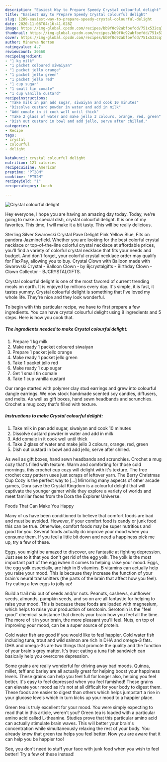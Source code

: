 ```yaml
---
description: "Easiest Way to Prepare Speedy Crystal colourful delight"
title: "Easiest Way to Prepare Speedy Crystal colourful delight"
slug: 1289-easiest-way-to-prepare-speedy-crystal-colourful-delight
date: 2020-11-08T04:16:41.028Z
image: https://img-global.cpcdn.com/recipes/bb9f0c92abfbefdd/751x532cq70/crystal-colourful-delight-recipe-main-photo.jpg
thumbnail: https://img-global.cpcdn.com/recipes/bb9f0c92abfbefdd/751x532cq70/crystal-colourful-delight-recipe-main-photo.jpg
cover: https://img-global.cpcdn.com/recipes/bb9f0c92abfbefdd/751x532cq70/crystal-colourful-delight-recipe-main-photo.jpg
author: Minerva Norton
ratingvalue: 4.7
reviewcount: 30560
recipeingredient:
- "1 kg milk"
- "1 packet coloured siwaiyan"
- "1 packet jello orange"
- "1 packet jello green"
- "1 packet jello red"
- "1 cup sugar"
- "1 small tin comale"
- "1 cup vanilla custard"
recipeinstructions:
- "Take milk in pan add sugar, siwaiyan and cook 10 minutes"
- "Dissolve custard powder in water and add in milk"
- "Add comale in it cook well until thick"
- "Take 2 glass of water and make jello 3 colours, orange, red, green"
- "Dish out custard in bowl and add jello, serve after chilled."
categories:
- Recipe
tags:
- crystal
- colourful
- delight

katakunci: crystal colourful delight 
nutrition: 121 calories
recipecuisine: American
preptime: "PT28M"
cooktime: "PT52M"
recipeyield: "1"
recipecategory: Lunch

---
```



![Crystal colourful delight](https://img-global.cpcdn.com/recipes/bb9f0c92abfbefdd/751x532cq70/crystal-colourful-delight-recipe-main-photo.jpg)

Hey everyone, I hope you are having an amazing day today. Today, we're going to make a special dish, crystal colourful delight. It is one of my favorites. This time, I will make it a bit tasty. This will be really delicious.

Sterling Silver Swarovski Crystal Pave Delight Pink Yellow Blue, Fits on pandora Jazminefield. Whether you are looking for the best colorful crystal necklace or top-of-the-line colorful crystal necklace at affordable prices, you&#39;ll find a variety of colorful crystal necklace that fits your needs and budget. And don&#39;t forget, your colorful crystal necklace order may qualify for FlexPay, allowing you to buy. Crystal Clown with Balloon made with Swarovski Crystal - Balloon Clown - by Bjcrystalgifts - Birthday Clown - Clown Collector - BJCRYSTALGIFTS.

Crystal colourful delight is one of the most favored of current trending meals on earth. It is enjoyed by millions every day. It's simple, it is fast, it tastes yummy. Crystal colourful delight is something that I've loved my whole life. They're nice and they look wonderful.


To begin with this particular recipe, we have to first prepare a few ingredients. You can have crystal colourful delight using 8 ingredients and 5 steps. Here is how you cook that.

<!--inarticleads1-->

##### The ingredients needed to make Crystal colourful delight:

1. Prepare 1 kg milk
1. Make ready 1 packet coloured siwaiyan
1. Prepare 1 packet jello orange
1. Make ready 1 packet jello green
1. Take 1 packet jello red
1. Make ready 1 cup sugar
1. Get 1 small tin comale
1. Take 1 cup vanilla custard


Our range started with polymer clay stud earrings and grew into colourful dangle earrings. We now stock handmade scented soy candles, diffusers, and melts. As well as gift boxes, hand sewn headbands and scrunchies. Crochet a mug cozy that&#39;s filled with texture. 

<!--inarticleads2-->

##### Instructions to make Crystal colourful delight:

1. Take milk in pan add sugar, siwaiyan and cook 10 minutes
1. Dissolve custard powder in water and add in milk
1. Add comale in it cook well until thick
1. Take 2 glass of water and make jello 3 colours, orange, red, green
1. Dish out custard in bowl and add jello, serve after chilled.


As well as gift boxes, hand sewn headbands and scrunchies. Crochet a mug cozy that&#39;s filled with texture. Warm and comforting for those cold mornings, this crochet cup cozy will delight with it&#39;s texture. The free crochet cozy pattern uses just scraps of leftover yarn. The Berry Christmas Cup Cozy is the perfect way to […] Mirroring many aspects of other arcade games, Dora save the Crystal Kingdom is a colourful delight that will captivate the younger gamer while they explore a variety of worlds and meet familiar faces from the Dora the Explorer Universe. 

Foods That Can Make You Happy


Many of us have been conditioned to believe that comfort foods are bad and must be avoided. However, if your comfort food is candy or junk food this can be true. Otherwise, comfort foods may be super nutritious and good for you. Several foods actually do improve your mood when you consume them. If you feel a little bit down and need a happiness pick me up, try a few of these.

Eggs, you might be amazed to discover, are fantastic at fighting depression. Just see to it that you don't get rid of the egg yolk. The yolk is the most important part of the egg iwhen it comes to helping raise your mood. Eggs, the egg yolk especially, are high in B vitamins. B vitamins can actually help you raise your mood. This is because they increase the function of your brain's neural transmitters (the parts of the brain that affect how you feel). Try eating a few eggs to jolly up!

Build a trail mix out of seeds and/or nuts. Peanuts, cashews, sunflower seeds, almonds, pumpkin seeds, and so on are all fantastic for helping to raise your mood. This is because these foods are loaded with magnesium, which helps to raise your production of serotonin. Serotonin is the "feel good" chemical substance that directs your brain how you feel all the time. The more of it in your brain, the more pleasant you'll feel. Nuts, on top of improving your mood, can be a super source of protein.

Cold water fish are good if you would like to feel happier. Cold water fish including tuna, trout and wild salmon are rich in DHA and omega-3 fats. DHA and omega-3s are two things that promote the quality and the function of your brain's grey matter. It's true: eating a tuna fish sandwich can basically help you overcome depression. 

Some grains are really wonderful for driving away bad moods. Quinoa, millet, teff and barley are all actually great for helping boost your happiness levels. These grains can help you feel full for longer also, helping you feel better. It's easy to feel depressed when you feel famished! These grains can elevate your mood as it's not at all difficult for your body to digest them. These foods are easier to digest than others which helps jumpstart a rise in your glucose levels which in turn kicks up your mood to a happier place.

Green tea is truly excellent for your mood. You were simply expecting to read that in this article, weren't you? Green tea is loaded with a particular amino acid called L-theanine. Studies prove that this particular amino acid can actually stimulate brain waves. This will better your brain's concentration while simultaneously relaxing the rest of your body. You already knew that green tea helps you feel better. Now you are aware that it can help you be happier too!

See, you don't need to stuff your face with junk food when you wish to feel better! Try a few of these instead!

